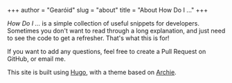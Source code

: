 +++
author = "Gearóid"
slug = "about"
title = "About How Do I ..."
+++

_How Do I ..._ is a simple collection of useful snippets for developers. Sometimes you don't want to read through a long explanation, and just need to see the code to get a refresher. That's what this is for!

If you want to add any questions, feel free to create a Pull Request on GitHub, or email me.

This site is built using [Hugo](https://gohugo.io), with a theme based on [Archie](https://github.com/athul/archie).
